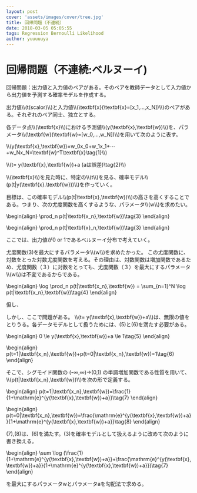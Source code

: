 ```yaml
---
layout: post
cover: 'assets/images/cover/tree.jpg'
title: 回帰問題（不連続）
date: 2018-03-05 05:05:55
tags: Regression Bernoulli Likelihood
author: yuuuuuya
---
```


<script type="text/javascript" src="https://yuuuuuya.github.io/js/MathJax/MathJax.js?config=TeX-MML-AM_HTMLorMML"></script>

<h1>回帰問題（不連続:ベルヌーイ)</h1>

<p>回帰問題：出力値と入力値のペアがある。そのペアを教師データとして入力値から出力値を予測する確率モデルを作成する。</p>
<p>出力値\\(t(scalor)\\)と入力値\\(\textbf{x}(\textbf{x}=[x_1,…,x_N])\\)のペアがある。それぞれのペア同士、独立とする。</p>
<p>各データ点\\(\textbf{x}\\)における予測値\\(y(\textbf{x},\textbf{w})\\)を、パラメータ\\(\textbf{w}(\textbf{w}=[w_0,…,w_N])\\)を用いて次のように表す。</p>

<p>\\(y(\textbf{x},\textbf{w})=w_0x_0+w_1x_1+⋯+w_Nx_N=\textbf{w}^T\textbf{x}\tag{1}\\)</p>

<p>\\(t= y(\textbf{x},\textbf{w})+a  (aは誤差)\tag{2}\\)</p>

<p>\\(\textbf{x}\\)を見た時に、特定の\\(t\\)を見る、確率モデル\\(p(t|y(\textbf{x}.\textbf{w}))\\)を作っていく。</p>
<p>目標は、この確率モデル\\(p(t|\textbf{x},\textbf{w})\\)の高さを高くすることである。つまり、次の尤度関数を高くするような、パラメータ\\(w\\)を求めたい。</p>

\begin{align}
\prod_n p(t|\textbf{x_n},\textbf{w})\tag{3}
\end{align}

\begin{align}
\prod_n p(t|\textbf{x}_n,\textbf{w})\tag{3}
\end{align}

<p>ここでは、出力値が0 or 1であるベルヌーイ分布で考えていく。</p>
<p>尤度関数(3)を最大にするパラメータ\\(w\\)を求めたかった。
この尤度関数に、対数をとった対数尤度関数を考える。その理由は、対数関数は増加関数であるため、尤度関数（３）に対数をとっても、尤度関数（３）を最大にするパラメータ\\(w\\)は不変であるからである。</p>

\begin{align}
\log \prod_n p(t|\textbf{x_n},\textbf{w}) = \sum_{n=1}^N \log p(t|\textbf{x_n},\textbf{w})\tag{4}
\end{align}


<p>但し、</p>
<p>しかし、ここで問題がある。
\\(t= y(\textbf{x},\textbf{w})+a\\)は、無限の値をとりうる。各データモデルとして扱うためには、(5)と(6)を満たす必要がある。</p>

\begin{align}
0 \le y(\textbf{x},\textbf{w})+a \le 1\tag{5}
\end{align}

\begin{align}
p(t=1|\textbf{x_n},\textbf{w})+p(t=0|\textbf{x_n},\textbf{w})=1\tag{6}
\end{align}

<p>そこで、シグモイド関数の (-∞,∞)→(0,1) の単調増加関数である性質を用いて、\\(p(t|\textbf{x_n},\textbf{w})\\)を次の形で定義する。</p>

\begin{align}
p(t=1|\textbf{x_n},\textbf{w})=\frac{1}{1+\mathrm{e}^{y(\textbf{x},\textbf{w})+a}}\tag{7}
\end{align}

\begin{align}
p(t=0|\textbf{x_n},\textbf{w})=\frac{\mathrm{e}^{y(\textbf{x},\textbf{w})+a}}{1+\mathrm{e}^{y(\textbf{x},\textbf{w})+a}}\tag{8}
\end{align}

<p>(7),(8)は、(6)を満たす。(3)を確率モデルとして扱えるように改めて次のように書き換える。</p>

\begin{align}
\sum \log (\frac{1}{1+\mathrm{e}^{y(\textbf{x},\textbf{w})+a}}+\frac{\mathrm{e}^{y(\textbf{x},\textbf{w})+a}}{1+\mathrm{e}^{y(\textbf{x},\textbf{w})+a}})\tag{7}
\end{align}

<p>を最大にするパラメータwとパラメータaを勾配法で求める。</p>
<p></p>
<p></p>
<p></p>
<p></p>
